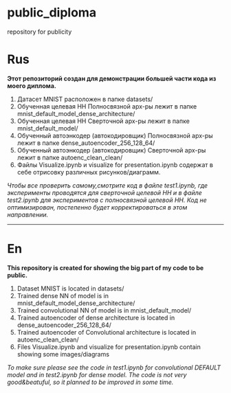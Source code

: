 # public_diploma
 repository for publicity
# Rus
**Этот репозиторий создан для демонстрации большей части кода из моего диплома.**
1. Датасет MNIST расположен в папке datasets/
2. Обученная целевая НН Полносвязной арх-ры лежит в папке mnist_default_model_dense_architecture/
3. Обученная целевая НН Сверточной арх-ры лежит в папке mnist_default_model/
4. Обученный автоэнкодер (автокодировщик) Полносвязной арх-ры лежит в папке dense_autoencoder_256_128_64/
5. Обученный автоэнкодер (автокодировщик) Сверточной арх-ры лежит в папке autoenc_clean_clean/
6. Файлы Visualize.ipynb и visualize for presentation.ipynb содержат в себе отрисовку различных рисунков/диаграмм.

*Чтобы все проверить самому,смотрите код в файле test1.ipynb, где эксперименты проводятся для сверточной целевой НН и в файле test2.ipynb для экспериментов с полносвязной целевой НН.*
*Код не оптимизирован, постепенно будет корректироваться в этом направлении.*

---

# En
**This repository is created for showing the big part of my code to be public.**
1. Dataset MNIST is located in datasets/
2. Trained dense NN of model is in mnist_default_model_dense_architecture/
3. Trained convolutional NN of model is in mnist_default_model/
4. Trained autoencoder of dense architecture is located in dense_autoencoder_256_128_64/
5. Trained autoencoder of Convolutional architecture is located in autoenc_clean_clean/
6. Files Visualize.ipynb and visualize for presentation.ipynb contain showing some images/diagrams

*To make sure please see the code in test1.ipynb for convolutional DEFAULT model and in test2.ipynb for dense model.*
*The code is not very good&beatuful, so it planned to be improved in some time.*
